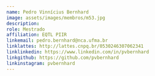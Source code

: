 ```yaml
---
name: Pedro Vinnícius Bernhard
image: assets/images/membros/m53.jpg
description: 
role: Mestrado
affiliation: EQTL PIIR
linkemail: pedro.bernhard@nca.ufma.br
linklattes: http://lattes.cnpq.br/0530246307062341
linklinkedin: https://www.linkedin.com/in/pvbernhard
linkgithub: https://github.com/pvbernhard
linkinstagram: pvbernhard
---
```


